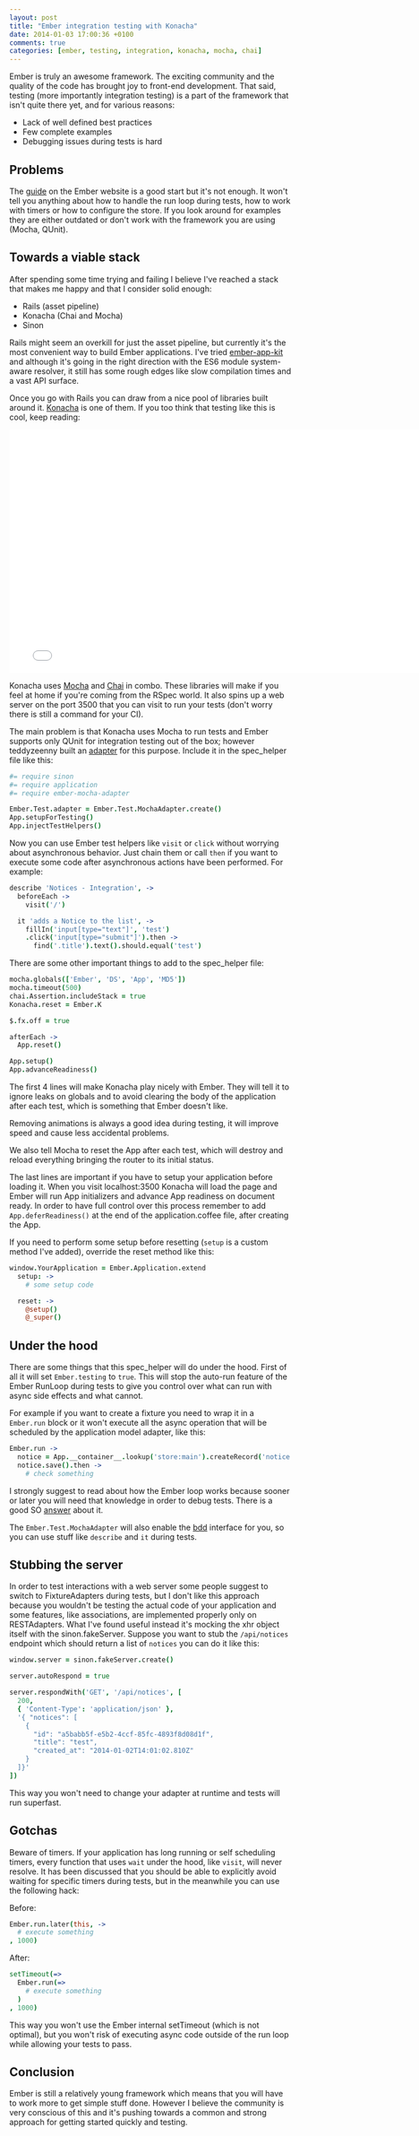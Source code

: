 ```yaml
---
layout: post
title: "Ember integration testing with Konacha"
date: 2014-01-03 17:00:36 +0100
comments: true
categories: [ember, testing, integration, konacha, mocha, chai]
---
```


Ember is truly an awesome framework. The exciting community and the quality of the code has brought joy to front-end development.
That said, testing (more importantly integration testing) is a part of the framework that isn't quite there yet, and for various reasons:

- Lack of well defined best practices
- Few complete examples
- Debugging issues during tests is hard

## Problems

The [guide][0] on the Ember website is a good start but it's not enough. It won't tell you anything about how to handle the run loop during tests, how to work with timers or how to configure the store.
If you look around for examples they are either outdated or don't work with the framework you are using (Mocha, QUnit).

## Towards a viable stack

After spending some time trying and failing I believe I've reached a stack that makes me happy and that I consider solid enough:

- Rails (asset pipeline)
- Konacha (Chai and Mocha)
- Sinon

Rails might seem an overkill for just the asset pipeline, but currently it's the most convenient way to build Ember applications. I've tried [ember-app-kit][1] and although it's going in the right direction with the ES6 module system-aware resolver, it still has some rough edges like slow compilation times and a vast API surface.

Once you go with Rails you can draw from a nice pool of libraries built around it. [Konacha][4] is one of them.
If you too think that testing like this is cool, keep reading:

<iframe width="771" height="434" src="//www.youtube.com/embed/heK78M6Ql9Q" frameborder="0" allowfullscreen></iframe>

Konacha uses [Mocha][2] and [Chai][3] in combo. These libraries will make if you feel at home if you're coming from the RSpec world.
It also spins up a web server on the port 3500 that you can visit to run your tests (don't worry there is still a command for your CI).

The main problem is that Konacha uses Mocha to run tests and Ember supports only QUnit for integration testing out of the box; however teddyzeenny built an [adapter][5] for this purpose. Include it in the spec_helper file like this:

```coffeescript
#= require sinon
#= require application
#= require ember-mocha-adapter

Ember.Test.adapter = Ember.Test.MochaAdapter.create()
App.setupForTesting()
App.injectTestHelpers()
```

Now you can use Ember test helpers like `visit` or `click` without worrying about asynchronous behavior. Just chain them or call `then` if you want to execute some code after asynchronous actions have been performed.
For example:

```coffeescript
describe 'Notices - Integration', ->
  beforeEach ->
    visit('/')

  it 'adds a Notice to the list', ->
    fillIn('input[type="text"]', 'test')
    .click('input[type="submit"]').then ->
      find('.title').text().should.equal('test')
```

There are some other important things to add to the spec_helper file:

```coffeescript
mocha.globals(['Ember', 'DS', 'App', 'MD5'])
mocha.timeout(500)
chai.Assertion.includeStack = true
Konacha.reset = Ember.K

$.fx.off = true

afterEach ->
  App.reset()

App.setup()
App.advanceReadiness()
```

The first 4 lines will make Konacha play nicely with Ember. They will tell it to ignore leaks on globals and to avoid clearing the body of the application after each test, which is something that Ember doesn't like.

Removing animations is always a good idea during testing, it will improve speed and cause less accidental problems.

We also tell Mocha to reset the App after each test, which will destroy and reload everything bringing the router to its initial  status.

The last lines are important if you have to setup your application before loading it. When you visit localhost:3500 Konacha will load the page and Ember will run App initializers and advance App readiness on document ready. In order to have full control over this process remember to add `App.deferReadiness()` at the end of the application.coffee file, after creating the App.

If you need to perform some setup before resetting (`setup` is a custom method I've added), override the reset method like this:

```coffeescript
window.YourApplication = Ember.Application.extend
  setup: ->
    # some setup code

  reset: ->
    @setup()
    @_super()
```

## Under the hood

There are some things that this spec_helper will do under the hood. First of all it will set `Ember.testing` to `true`. This will stop the auto-run feature of the Ember RunLoop during tests to give you control over what can run with async side effects and what cannot.

For example if you want to create a fixture you need to wrap it in a `Ember.run` block or it won't execute all the async operation that will be scheduled by the application model adapter, like this:

```coffeescript
Ember.run ->
  notice = App.__container__.lookup('store:main').createRecord('notice', { title: 'test' })
  notice.save().then ->
    # check something
```

I strongly suggest to read about how the Ember loop works  because sooner or later you will need that knowledge in order to debug tests. There is a good SO [answer][7] about it.

The `Ember.Test.MochaAdapter` will also enable the [bdd][6] interface for you, so you can use stuff like `describe` and `it` during tests.

## Stubbing the server

In order to test interactions with a web server some people suggest to switch to FixtureAdapters during tests, but I don't like this approach because you wouldn't be testing the actual code of your application and some features, like associations, are implemented properly only on RESTAdapters.
What I've found useful instead it's mocking the xhr object itself with the sinon.fakeServer. Suppose you want to stub the `/api/notices` endpoint which should return a list of `notices` you can do it like this:

```coffeescript
window.server = sinon.fakeServer.create()

server.autoRespond = true

server.respondWith('GET', '/api/notices', [
  200,
  { 'Content-Type': 'application/json' },
  '{ "notices": [
    {
      "id": "a5babb5f-e5b2-4ccf-85fc-4893f8d08d1f",
      "title": "test",
      "created_at": "2014-01-02T14:01:02.810Z"
    }
  ]}'
])
```

This way you won't need to change your adapter at runtime and tests will run superfast.

## Gotchas

Beware of timers. If your application has long running or self scheduling timers, every function that uses `wait` under the hood, like `visit`, will never resolve. It has been discussed that you should be able to explicitly avoid waiting for specific timers during tests, but in the meanwhile you can use the following hack:

Before:
```coffeescript
Ember.run.later(this, ->
  # execute something
, 1000)
```

After:
```coffeescript
setTimeout(=>
  Ember.run(=>
    # execute something
  )
, 1000)
```

This way you won't use the Ember internal setTimeout (which is not optimal), but you won't risk of executing async code outside of the run loop while allowing your tests to pass.

## Conclusion

Ember is still a relatively young framework which means that you will have to work more to get simple stuff done. However I believe the community is very conscious of this and it's pushing towards a common and strong approach for getting started quickly and testing.

[0]: http://emberjs.com/guides/testing/integration/
[1]: https://github.com/stefanpenner/ember-app-kit
[2]: http://visionmedia.github.io/mocha/
[3]: http://chaijs.com/
[4]: https://github.com/jfirebaugh/konacha
[5]: https://github.com/teddyzeenny/ember-mocha-adapter
[6]: http://visionmedia.github.io/mocha/#interfaces
[7]: http://stackoverflow.com/questions/13597869/what-is-ember-runloop-and-how-does-it-work